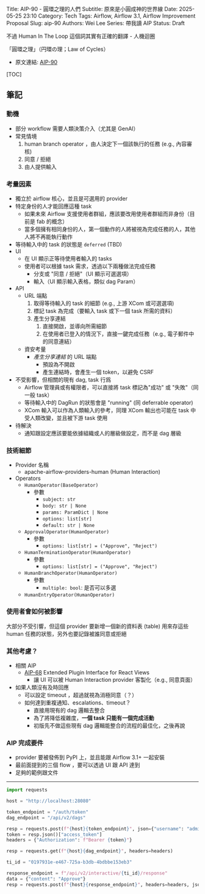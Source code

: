 Title: AIP-90 - 圓環之理的人們
Subtitle: 原來是小圓成神的世界線
Date: 2025-05-25 23:10
Category: Tech
Tags: Airflow, Airflow 3.1, Airflow Improvement Proposal
Slug: aip-90
Authors: Wei Lee
Series: 帶我讀 AIP
Status: Draft

不過 Human In The Loop 這個詞其實有正確的翻譯 - 人機迴圈

「圓環之理」（円環の理；Law of Cycles）
<!--more-->

* 原文連結: [AIP-90]

[TOC]

## 筆記

### 動機
* 部分 workflow 需要人類決策介入（尤其是 GenAI）
* 常見情境
    1. human branch operator ，由人決定下一個該執行的任務 (e.g., 內容審核)
    2. 同意 / 拒絕
    3. 由人提供輸入

### 考量因素
* 獨立於 airflow 核心，並且是可選用的 provider
* 特定身份的人才能回應這種 task
    * 如果未來 Airflow 支援使用者群組，應該要改用使用者群組而非身份（目前是 fab 的概念）
    * 當多個擁有相同身份的人，第一個動作的人將被視為完成任務的人，其他人將不再能執行動作
* 等待輸入中的 task 的狀態是 `deferred` (TBD)
* UI
    * 在 UI 顯示正等待使用者輸入的 tasks
    * 使用者可以根據 task 需求，透過以下兩種做法完成任務
        * 分支或 "同意 / 拒絕"（UI 顯示可選選項）
        * 輸入（UI 顯示輸入表格，類似 dag Param）
* API
    * URL 端點
        1. 取得等待輸入的 task 的細節 (e.g., 上游 XCom 或可選選項)
        2. 標記 task 為完成（要輸入 task 或下一個 task 所需的資料）
        3. 產生分享連結
            1. 直接開啟，並導向所需細節
            2. 在使用者已登入的情況下，直接一鍵完成任務（e.g., 電子郵件中的同意連結）
    * 資安考量
        * *產生分享連結* 的 URL 端點
            * 預設為不開啟
            * 產生連結時，會產生一個 token，以避免 CSRF
* 不受影響，但相關的現有 dag, task 行爲
    * Airflow 管理員或有權限者，可以直接將 task 標記為"成功" 或 "失敗"（同一般 task）
    * 等待輸入中的 DagRun 的狀態會是 "running" (同 deferrable operator)
    * XCom 輸入可以作為人類輸入的參考，同理 XCom 輸出也可能在 task 中受人類改變，並且被下游 task 使用
* 待解決
    * 通知跟設定應該要能依據組織或人的層級做設定，而不是 dag 層級

### 技術細節
* Provider 名稱
    * apache-airflow-providers-human (Human Interaction)
* Operators
    * `HumanOperator(BaseOperator)`
        * 參數
            * `subject: str`
            * `body: str | None`
            * `params: ParamDict | None`
            * `options: list[str]`
            * `default: str | None`
    * `ApprovalOperator(HumanOperator)`
        * 參數
            * `options: list[str] = ("Approve", "Reject")`
    * `HumanTerminationOperator(HumanOperator)`
        * 參數
            * `options: list[str] = ("Approve", "Reject")`
    * `HumanBranchOperator(HumanOperator)`
        * 參數
            * `multiple: bool`: 是否可以多選
    * `HumanEntryOperator(HumanOperator)`

### 使用者會如何被影響
大部分不受引響，但這個 provider 要新增一個新的資料表 (table) 用來存這些 human 任務的狀態，另外也要記錄被誰同意或拒絕

### 其他考慮？
* 相關 AIP
    * [AIP-68] Extended Plugin Interface for React Views
        * 讓 UI 可以被 Human Interaction provider 客製化（e.g., 同意頁面）
* 如果人類沒有及時回應
    * 可以設定 timeout ，超過就視為消極同意（？）
    * 如何達到重複通知、escalations、timeout？
        * 直接用現有的 dag 邏輯去整合
        * 為了將降低複雜度，**一個 task 只能有一個完成活動**
        * 初版先不做這些現有 dag 邏輯能整合的流程的最佳化，之後再說

### AIP 完成要件
* provider 要被發佈到 PyPI 上，並且能跟 Airflow 3.1+ 一起安裝
* 最前面提到的三個 flow ，要可以透過 UI 跟 API 達到
* 足夠的範例跟文件

[AIP-68]: https://cwiki.apache.org/confluence/display/AIRFLOW/AIP-68+Extended+Plugin+Interface+for+React+Views
[AIP-90]: https://cwiki.apache.org/confluence/display/AIRFLOW/AIP-90+Human+in+the+loop




-----


```python
import requests

host = "http://localhost:28080"

token_endpoint = "/auth/token"
dag_endpoint = "/api/v2/dags"

resp = requests.post(f"{host}{token_endpoint}", json={"username": "admin", "password": "admin"})
token = resp.json()["access_token"]
headers = {"Authorization": f"Bearer {token}"}

resp = requests.get(f"{host}{dag_endpoint}", headers=headers)

ti_id = "0197931e-e467-725a-b3db-4bdbbe153eb3"

response_endpoint = f"/api/v2/interactive/{ti_id}/response"
data = {"content": "Approve"}
resp = requests.post(f"{host}{response_endpoint}", headers=headers, json=data)
```
